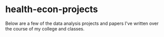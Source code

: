 # health-econ-projects
Below are a few of the data analysis projects and papers I've written over the course of my college and classes.
